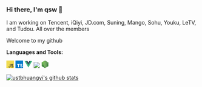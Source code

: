 ### Hi there, I'm qsw 👋

I am working on Tencent, iQiyi, JD.com, Suning, Mango, Sohu, Youku, LeTV, and Tudou. All over the members

Welcome to my github

**Languages and Tools:**  

<code><img height="20" src="https://raw.githubusercontent.com/github/explore/80688e429a7d4ef2fca1e82350fe8e3517d3494d/topics/javascript/javascript.png"></code>
<code><img height="20" src="https://raw.githubusercontent.com/github/explore/80688e429a7d4ef2fca1e82350fe8e3517d3494d/topics/typescript/typescript.png"></code>
<code><img height="20" src="https://raw.githubusercontent.com/github/explore/80688e429a7d4ef2fca1e82350fe8e3517d3494d/topics/vue/vue.png"></code>
<code><img height="20" src="https://create-react-app.dev/img/logo.svg"></code>
<code><img height="20" src="https://raw.githubusercontent.com/github/explore/80688e429a7d4ef2fca1e82350fe8e3517d3494d/topics/nodejs/nodejs.png"></code>

[![ustbhuangyi's github stats](https://github-readme-stats.vercel.app/api?username=QShengW)](https://github.com/anuraghazra/github-readme-stats)

